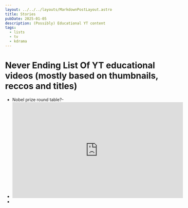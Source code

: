 ```yaml
---
layout: ../../../layouts/MarkdownPostLayout.astro
title: Stories
pubDate: 2025-01-05
description: (Possibly) Educational YT content
tags:
  - lists
  - tv
  - kdrama
---
```

# Never Ending List Of YT educational videos (mostly based on thumbnails, reccos and titles)

- Nobel prize round table?- 
- <iframe width="560/4" height="315/4" src="https://www.youtube.com/embed/1tELlYbO_U8?si=fSp1rmDuwwvD0W9V" title="YouTube video player" frameborder="0" allow="accelerometer; autoplay; clipboard-write; encrypted-media; gyroscope; picture-in-picture; web-share" referrerpolicy="strict-origin-when-cross-origin" allowfullscreen></iframe>
- 